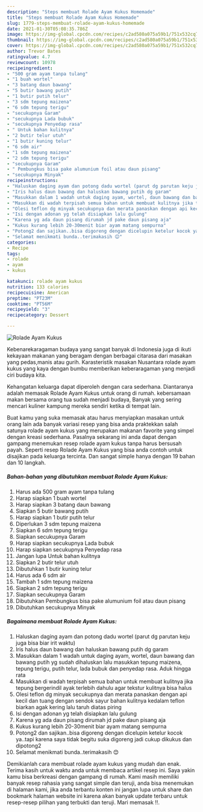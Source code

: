 ```yaml
---
description: "Steps membuat Rolade Ayam Kukus Homemade"
title: "Steps membuat Rolade Ayam Kukus Homemade"
slug: 1779-steps-membuat-rolade-ayam-kukus-homemade
date: 2021-01-30T05:08:35.786Z
image: https://img-global.cpcdn.com/recipes/c2ad580a075a59b1/751x532cq70/rolade-ayam-kukus-foto-resep-utama.jpg
thumbnail: https://img-global.cpcdn.com/recipes/c2ad580a075a59b1/751x532cq70/rolade-ayam-kukus-foto-resep-utama.jpg
cover: https://img-global.cpcdn.com/recipes/c2ad580a075a59b1/751x532cq70/rolade-ayam-kukus-foto-resep-utama.jpg
author: Trevor Bates
ratingvalue: 4.7
reviewcount: 10978
recipeingredient:
- "500 gram ayam tanpa tulang"
- "1 buah wortel"
- "3 batang daun bawang"
- "5 butir bawang putih"
- "1 butir putih telur"
- "3 sdm tepung maizena"
- "6 sdm tepung terigu"
- "secukupnya Garam"
- "secukupnya Lada bubuk"
- "secukupnya Penyedap rasa"
- " Untuk bahan kulitnya"
- "2 butir telur utuh"
- "1 butir kuning telur"
- "6 sdm air"
- "1 sdm tepung maizena"
- "2 sdm tepung terigu"
- "secukupnya Garam"
- " Pembungkus bisa pake alumunium foil atau daun pisang"
- "secukupnya Minyak"
recipeinstructions:
- "Haluskan daging ayam dan potong dadu wortel (parut dg parutan keju juga bisa biar irit waktu)"
- "Iris halus daun bawang dan haluskan bawang putih dg garam"
- "Masukkan dalam 1 wadah untuk daging ayam, wortel, daun bawang dan bawang putih yg sudah dihaluskan lalu masukkan tepung maizena, tepung terigu, putih telur, lada bubuk dan penyedap rasa. Aduk hingga rata"
- "Masukkan di wadah terpisah semua bahan untuk membuat kulitnya jika tepung bergerindil ayak terlebih dahulu agar tekstur kulitnya bisa halus"
- "Olesi teflon dg minyak secukupnya dan merata panaskan dengan api kecil dan tuang dengan sendok sayur bahan kulitnya kedalam teflon biarkan agak kering lalu taruh diatas piring"
- "Isi dengan adonan yg telah disiapkan lalu gulung"
- "Karena yg ada daun pisang dirumah jd pake daun pisang aja"
- "Kukus kurang lebih 20-30menit biar ayam matang sempurna"
- "Potong2 dan sajikan..bisa digoreng dengan dicelupin ketelur kocok ya..tapi karena saya tidak begitu suka digoreng jadi cukup dikukus dan dipotong2"
- "Selamat menikmati bunda..terimakasih 😊"
categories:
- Recipe
tags:
- rolade
- ayam
- kukus

katakunci: rolade ayam kukus 
nutrition: 133 calories
recipecuisine: American
preptime: "PT23M"
cooktime: "PT56M"
recipeyield: "3"
recipecategory: Dessert

---
```



![Rolade Ayam Kukus](https://img-global.cpcdn.com/recipes/c2ad580a075a59b1/751x532cq70/rolade-ayam-kukus-foto-resep-utama.jpg)

Kebenarekaragaman budaya yang sangat banyak di Indonesia juga di ikuti kekayaan makanan yang beragam dengan berbagai citarasa dari masakan yang pedas,manis atau gurih. Karasteristik masakan Nusantara rolade ayam kukus yang kaya dengan bumbu memberikan keberaragaman yang menjadi ciri budaya kita.




Kehangatan keluarga dapat diperoleh dengan cara sederhana. Diantaranya adalah memasak Rolade Ayam Kukus untuk orang di rumah. kebersamaan makan bersama orang tua sudah menjadi budaya, Banyak yang sering mencari kuliner kampung mereka sendiri ketika di tempat lain.

Buat kamu yang suka memasak atau harus menyiapkan masakan untuk orang lain ada banyak variasi resep yang bisa anda praktekkan salah satunya rolade ayam kukus yang merupakan makanan favorite yang simpel dengan kreasi sederhana. Pasalnya sekarang ini anda dapat dengan gampang menemukan resep rolade ayam kukus tanpa harus bersusah payah.
Seperti resep Rolade Ayam Kukus yang bisa anda contoh untuk disajikan pada keluarga tercinta. Dan sangat simple hanya dengan 19 bahan dan 10 langkah.


<!--inarticleads1-->

##### Bahan-bahan yang dibutuhkan membuat Rolade Ayam Kukus:

1. Harus ada 500 gram ayam tanpa tulang
1. Harap siapkan 1 buah wortel
1. Harap siapkan 3 batang daun bawang
1. Siapkan 5 butir bawang putih
1. Harap siapkan 1 butir putih telur
1. Diperlukan 3 sdm tepung maizena
1. Siapkan 6 sdm tepung terigu
1. Siapkan secukupnya Garam
1. Harap siapkan secukupnya Lada bubuk
1. Harap siapkan secukupnya Penyedap rasa
1. Jangan lupa  Untuk bahan kulitnya
1. Siapkan 2 butir telur utuh
1. Dibutuhkan 1 butir kuning telur
1. Harus ada 6 sdm air
1. Tambah 1 sdm tepung maizena
1. Siapkan 2 sdm tepung terigu
1. Siapkan secukupnya Garam
1. Dibutuhkan  Pembungkus bisa pake alumunium foil atau daun pisang
1. Dibutuhkan secukupnya Minyak




<!--inarticleads2-->

##### Bagaimana membuat  Rolade Ayam Kukus:

1. Haluskan daging ayam dan potong dadu wortel (parut dg parutan keju juga bisa biar irit waktu)
1. Iris halus daun bawang dan haluskan bawang putih dg garam
1. Masukkan dalam 1 wadah untuk daging ayam, wortel, daun bawang dan bawang putih yg sudah dihaluskan lalu masukkan tepung maizena, tepung terigu, putih telur, lada bubuk dan penyedap rasa. Aduk hingga rata
1. Masukkan di wadah terpisah semua bahan untuk membuat kulitnya jika tepung bergerindil ayak terlebih dahulu agar tekstur kulitnya bisa halus
1. Olesi teflon dg minyak secukupnya dan merata panaskan dengan api kecil dan tuang dengan sendok sayur bahan kulitnya kedalam teflon biarkan agak kering lalu taruh diatas piring
1. Isi dengan adonan yg telah disiapkan lalu gulung
1. Karena yg ada daun pisang dirumah jd pake daun pisang aja
1. Kukus kurang lebih 20-30menit biar ayam matang sempurna
1. Potong2 dan sajikan..bisa digoreng dengan dicelupin ketelur kocok ya..tapi karena saya tidak begitu suka digoreng jadi cukup dikukus dan dipotong2
1. Selamat menikmati bunda..terimakasih 😊




Demikianlah cara membuat rolade ayam kukus yang mudah dan enak. Terima kasih untuk waktu anda untuk membaca artikel resep ini. Saya yakin kamu bisa berkreasi dengan gampang di rumah. Kami masih memiliki banyak resep rahasia yang sangat simple dan teruji, anda bisa menemukan di halaman kami, jika anda terbantu konten ini jangan lupa untuk share dan bookmark halaman website ini karena akan banyak update terbaru untuk resep-resep pilihan yang terbukti dan teruji. Mari memasak !!. 
